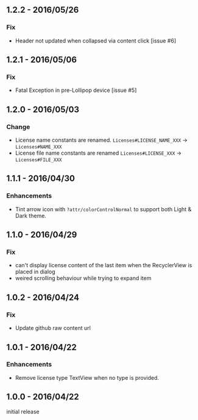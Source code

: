 ## 1.2.2 - 2016/05/26

### Fix

- Header not updated when collapsed via content click [issue #6]


## 1.2.1 - 2016/05/06

### Fix

- Fatal Exception in pre-Lollipop device [issue #5]


## 1.2.0 - 2016/05/03

### Change

- License name constants are renamed. `Licenses#LICENSE_NAME_XXX` -> `Licenses#NAME_XXX`
- License file name constants are renamed `Licenses#LICENSE_XXX` -> `Licenses#FILE_XXX`


## 1.1.1 - 2016/04/30

### Enhancements

- Tint arrow icon with `?attr/colorControlNormal` to support both Light & Dark theme.


## 1.1.0 - 2016/04/29

### Fix

- can't display license content of the last item when the RecyclerView is placed in dialog
- weired scrolling behaviour while trying to expand item


## 1.0.2 - 2016/04/24

### Fix

- Update github raw content url



## 1.0.1 - 2016/04/22

### Enhancements

- Remove license type TextView when no type is provided.


## 1.0.0 - 2016/04/22

initial release
